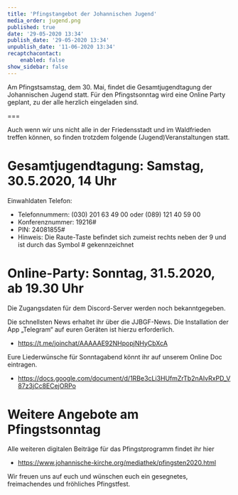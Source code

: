 ```yaml
---
title: 'Pfingstangebot der Johannischen Jugend'
media_order: jugend.png
published: true
date: '29-05-2020 13:34'
publish_date: '29-05-2020 13:34'
unpublish_date: '11-06-2020 13:34'
recaptchacontact:
    enabled: false
show_sidebar: false
---
```


Am Pfingstsamstag, dem 30. Mai, findet die Gesamtjugendtagung der Johannischen Jugend statt. Für den Pfingstsonntag wird eine Online Party geplant, zu der alle herzlich eingeladen sind.

===

Auch wenn wir uns nicht alle in der Friedensstadt und im Waldfrieden treffen können, so finden trotzdem folgende (Jugend)Veranstaltungen statt.

# Gesamtjugendtagung: Samstag, 30.5.2020, 14 Uhr
Einwahldaten Telefon:

* Telefonnummern: (030) 201 63 49 00 oder (089) 121 40 59 00
* Konferenznummer: 19216#
* PIN: 24081855#
* Hinweis: Die Raute-Taste befindet sich zumeist rechts neben der 9 und ist durch das Symbol # gekennzeichnet 

# Online-Party: Sonntag, 31.5.2020, ab 19.30 Uhr
Die Zugangsdaten für dem Discord-Server werden noch bekanntgegeben. 

Die schnellsten News erhaltet ihr über die JJBGF-News. Die Installation der App „Telegram“ auf euren Geräten ist hierzu erforderlich.
* https://t.me/joinchat/AAAAAE92NHpopjNHyCbXcA

Eure Liederwünsche für Sonntagabend könnt ihr auf unserem Online Doc eintragen. 
* https://docs.google.com/document/d/1RBe3cLi3HUfmZrTb2nAIvRxPD_V87z3jCc8ECejORPo

# Weitere Angebote am Pfingstsonntag

Alle weiteren digitalen Beiträge für das Pfingstprogramm findet ihr hier
* https://www.johannische-kirche.org/mediathek/pfingsten2020.html 

Wir freuen uns auf euch und wünschen euch ein gesegnetes, freimachendes und fröhliches Pfingstfest.
